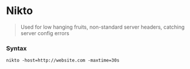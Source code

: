 # Nikto

> Used for low hanging fruits, non-standard server headers, catching server config errors

### Syntax
`nikto -host=http://website.com -maxtime=30s`
